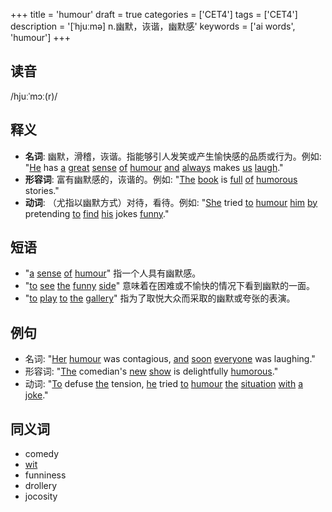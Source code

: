 +++
title = 'humour'
draft = true
categories = ['CET4']
tags = ['CET4']
description = '[ˈhjuːmə] n.幽默，诙谐，幽默感'
keywords = ['ai words', 'humour']
+++

## 读音
/hjuːˈmɔː(r)/

## 释义
- **名词**: 幽默，滑稽，诙谐。指能够引人发笑或产生愉快感的品质或行为。例如: "[He](/post/he/) has [a](/post/a/) [great](/post/great/) [sense](/post/sense/) [of](/post/of/) [humour](/post/humour/) [and](/post/and/) [always](/post/always/) makes [us](/post/us/) [laugh](/post/laugh/)."
- **形容词**: 富有幽默感的，诙谐的。例如: "[The](/post/the/) [book](/post/book/) is [full](/post/full/) [of](/post/of/) [humorous](/post/humorous/) stories."
- **动词**: （尤指以幽默方式）对待，看待。例如: "[She](/post/she/) tried [to](/post/to/) [humour](/post/humour/) [him](/post/him/) [by](/post/by/) pretending [to](/post/to/) [find](/post/find/) [his](/post/his/) jokes [funny](/post/funny/)."

## 短语
- "[a](/post/a/) [sense](/post/sense/) [of](/post/of/) [humour](/post/humour/)" 指一个人具有幽默感。
- "[to](/post/to/) [see](/post/see/) [the](/post/the/) [funny](/post/funny/) [side](/post/side/)" 意味着在困难或不愉快的情况下看到幽默的一面。
- "[to](/post/to/) [play](/post/play/) [to](/post/to/) [the](/post/the/) [gallery](/post/gallery/)" 指为了取悦大众而采取的幽默或夸张的表演。

## 例句
- 名词: "[Her](/post/her/) [humour](/post/humour/) was contagious, [and](/post/and/) [soon](/post/soon/) [everyone](/post/everyone/) was laughing."
- 形容词: "[The](/post/the/) comedian's [new](/post/new/) [show](/post/show/) is delightfully [humorous](/post/humorous/)."
- 动词: "[To](/post/to/) defuse [the](/post/the/) tension, [he](/post/he/) tried [to](/post/to/) [humour](/post/humour/) [the](/post/the/) [situation](/post/situation/) [with](/post/with/) [a](/post/a/) [joke](/post/joke/)."

## 同义词
- comedy
- [wit](/post/wit/)
- funniness
- drollery
- jocosity
